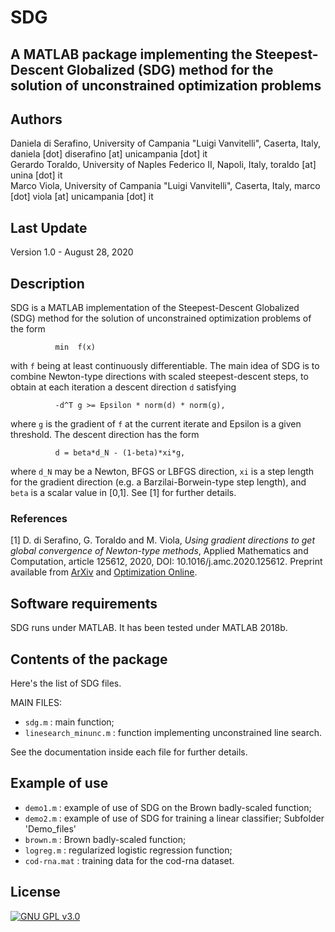 # SDG

## A MATLAB package implementing the Steepest-Descent Globalized (SDG) method for the solution of unconstrained optimization problems

## Authors
Daniela di Serafino, University of Campania "Luigi Vanvitelli", Caserta, Italy, daniela [dot] diserafino [at] unicampania [dot] it    
Gerardo Toraldo, University of Naples Federico II, Napoli, Italy, toraldo [at] unina [dot] it     
Marco Viola, University of Campania "Luigi Vanvitelli", Caserta, Italy, marco [dot] viola [at] unicampania [dot] it     

## Last Update
Version 1.0 - August 28, 2020

## Description
SDG is a MATLAB implementation of the Steepest-Descent Globalized (SDG)
method for the solution of unconstrained optimization problems of the form

              min  f(x)

with `f` being at least continuously differentiable. The main idea of SDG is
to combine Newton-type directions with scaled steepest-descent steps, to
obtain at each iteration a descent direction `d` satisfying

              -d^T g >= Epsilon * norm(d) * norm(g),

where `g` is the gradient of `f` at the current iterate and Epsilon is a given
threshold. The descent direction has the form

              d = beta*d_N - (1-beta)*xi*g,

where `d_N` may be a Newton, BFGS or LBFGS direction, `xi` is a step length for
the gradient direction (e.g. a Barzilai-Borwein-type step length), and `beta`
is a scalar value in [0,1]. See [1] for further details.

### References
[1] D. di Serafino, G. Toraldo and M. Viola,
*Using gradient directions to get global convergence of Newton-type methods*,
Applied Mathematics and Computation, article 125612, 2020, DOI: 10.1016/j.amc.2020.125612.
Preprint available from [ArXiv](https://arxiv.org/abs/2004.00968) and [Optimization Online](http://www.optimization-online.org/DB_HTML/2020/04/7717.html).

## Software requirements
SDG runs under MATLAB. It has been tested under MATLAB 2018b.

## Contents of the package
Here's the list of SDG files.

MAIN FILES:

- `sdg.m`               : main function;
- `linesearch_minunc.m` : function implementing unconstrained line search.

See the documentation inside each file for further details.

## Example of use
- `demo1.m`     : example of use of SDG on the Brown badly-scaled function;
- `demo2.m`     : example of use of SDG for training a linear classifier;
Subfolder 'Demo_files'
- `brown.m`     : Brown badly-scaled function;
- `logreg.m`    : regularized logistic regression function;
- `cod-rna.mat` : training data for the cod-rna dataset.

## License
[![GNU GPL v3.0](http://www.gnu.org/graphics/gplv3-127x51.png)](http://www.gnu.org/licenses/gpl.html)
